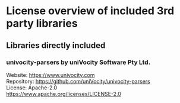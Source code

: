 # License overview of included 3rd party libraries

## Libraries directly included

### univocity-parsers by uniVocity Software Pty Ltd.
Website: https://www.univocity.com  
Repository: https://github.com/uniVocity/univocity-parsers  
License: Apache-2.0  
https://www.apache.org/licenses/LICENSE-2.0
